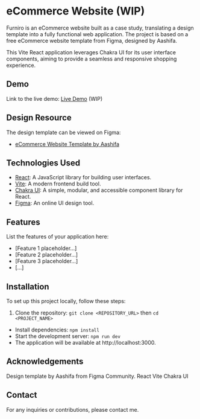 # eCommerce Website (WIP)

Furniro is an eCommerce website built as a case study, translating a design template into a fully functional web application. The project is based on a free eCommerce website template from Figma, designed by Aashifa.

This Vite React application leverages Chakra UI for its user interface components, aiming to provide a seamless and responsive shopping experience.

## Demo

Link to the live demo: [Live Demo](LIVE_DEMO_LINK) (WIP)

## Design Resource

The design template can be viewed on Figma:

- [eCommerce Website Template by Aashifa](https://www.figma.com/community/file/1252561852327562039)

## Technologies Used

- [React](https://reactjs.org/): A JavaScript library for building user interfaces.
- [Vite](https://vitejs.dev/): A modern frontend build tool.
- [Chakra UI](https://chakra-ui.com/): A simple, modular, and accessible component library for React.
- [Figma](https://www.figma.com/): An online UI design tool.

## Features

List the features of your application here:

- [Feature 1 placeholder...]
- [Feature 2 placeholder...]
- [Feature 3 placeholder...]
- [...]

## Installation

To set up this project locally, follow these steps:

1. Clone the repository:
 ```git clone <REPOSITORY_URL>```
then ```cd <PROJECT_NAME>```
- Install dependencies:
```npm install```
- Start the development server:
```npm run dev```
- The application will be available at http://localhost:3000.

## Acknowledgements
Design template by Aashifa from Figma Community.
React
Vite
Chakra UI
## Contact
For any inquiries or contributions, please contact me.

